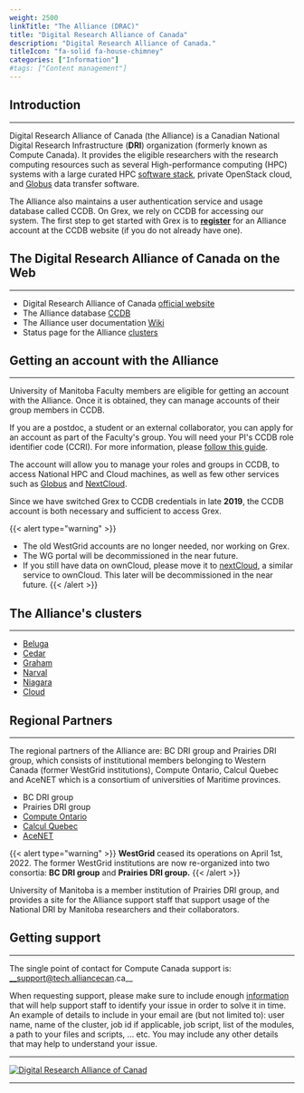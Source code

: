 ```yaml
---
weight: 2500
linkTitle: "The Alliance (DRAC)"
title: "Digital Research Alliance of Canada"
description: "Digital Research Alliance of Canada."
titleIcon: "fa-solid fa-house-chimney"
categories: ["Information"]
#tags: ["Content management"]
---
```


## Introduction
---

Digital Research Alliance of Canada (the Alliance) is a Canadian National Digital Research Infrastructure (__DRI__) organization (formerly known as Compute Canada). It provides the eligible researchers with the research computing resources such as several High-performance computing (HPC) systems with a large curated HPC [software stack](https://docs.alliancecan.ca/wiki/Available_software), private OpenStack cloud, and [Globus](https://docs.alliancecan.ca/wiki/Globus) data transfer software. 

The Alliance also maintains a user authentication service and usage database called CCDB. On Grex, we rely on CCDB for accessing our system. The first step to get started with Grex is to [**register**](https://alliancecan.ca/en/services/advanced-research-computing/account-management/apply-account "Apply for an account") for an Alliance account at the CCDB website (if you do not already have one).

## The Digital Research Alliance of Canada on the Web
---

- Digital Research Alliance of Canada [official website](https://alliancecan.ca/)
- The Alliance database [CCDB](https://ccdb.computecanada.ca/ "Compute Canada accounts database")
- The Alliance user documentation [Wiki](https://docs.alliancecan.ca/wiki "the Alliance user documentation Wiki") 
- Status page for the Alliance [clusters](https://status.alliancecan.ca/ "Status page for the Alliance services and platforms")

## Getting an account with the Alliance
---

University of Manitoba Faculty members are eligible for getting an account with the Alliance. Once it is obtained, they can manage accounts of their group members in CCDB.

If you are a postdoc, a student or an external collaborator, you can apply for an account as part of the Faculty's group. You will need your PI's CCDB role identifier code (CCRI). For more information, please [follow this guide](https://alliancecan.ca/en/services/advanced-research-computing/account-management/apply-account "Apply for an account").

The account will allow you to manage your roles and groups in CCDB, to access National HPC and Cloud machines, as well as few other services such as [Globus](https://docs.alliancecan.ca/wiki/Globus "Globus") and [NextCloud](https://docs.alliancecan.ca/wiki/Nextcloud "NextCloud"). 

Since we have switched Grex to CCDB credentials in late **2019**, the CCDB account is both necessary and sufficient to access Grex.

{{< alert type="warning" >}}
* The old WestGrid accounts are no longer needed, nor working on Grex. 
* The WG portal will be decommissioned in the near future.
* If you still have data on ownCloud, please move it to [nextCloud](https://docs.alliancecan.ca/wiki/Nextcloud/en), a similar service to ownCloud. This later will be decommissioned in the near future. 
{{< /alert >}}

## The Alliance's clusters
---

* [Beluga](https://docs.alliancecan.ca/wiki/B%C3%A9luga/en)
* [Cedar](https://docs.alliancecan.ca/wiki/Cedar/en)
* [Graham](https://docs.alliancecan.ca/wiki/Graham/en)
* [Narval](https://docs.alliancecan.ca/wiki/Narval/en)
* [Niagara](https://docs.alliancecan.ca/wiki/Niagara/en)
* [Cloud](https://docs.alliancecan.ca/wiki/Cloud/en)

## Regional Partners
---

The regional partners of the Alliance are: BC DRI group and Prairies DRI group, which consists of institutional members belonging to Western Canada (former WestGrid institutions), Compute Ontario, Calcul Quebec and AceNET which is a consortium of universities of Maritime provinces.

- BC DRI group
- Prairies DRI group
- [Compute Ontario](https://www.computeontario.ca/ "Compute Ontario official website")
- [Calcul Quebec](https://www.calculquebec.ca/ "Calcul Quebec official website")
- [AceNET](https://wiki.ace-net.ca/wiki/ACENET "AceNET official website")

{{< alert type="warning" >}}
__WestGrid__ ceased its operations on April 1st, 2022. The former WestGrid institutions are now re-organized into two consortia: __BC DRI group__ and __Prairies DRI group.__
{{< /alert >}}

University of Manitoba is a member institution of Prairies DRI group, and provides a site for the Alliance support staff that support usage of the National DRI by Manitoba researchers and their collaborators. 

## Getting support
---

The single point of contact for Compute Canada support is: __support@tech.alliancecan.ca__

When requesting support, please make sure to include enough [information](https://docs.alliancecan.ca/wiki/Technical_support) that will help support staff to identify your issue in order to solve it in time. An example of details to include in your email are (but not limited to): user name, name of the cluster, job id if applicable, job script, list of the modules, a path to your files and scripts, ... etc. You may include any other details that may help to understand your issue. 

---

[![Digital Research Alliance of Canad](alliance/Alliance_logo_English-first+slogan.jpg)](https://alliancecan.ca/)
<!--
[![Digital Research Alliance of Canad](alliance/Alliance_logo_English-first.jpg)](https://alliancecan.ca/)
-->

---

<!-- {{< treeview display="tree" />}} -->

<!-- Changes and update:
* 
*
*
-->
